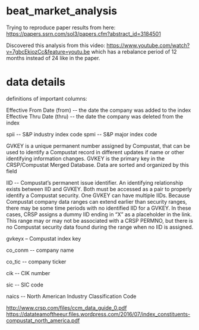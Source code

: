 # beat_market_analysis
Trying to reproduce paper results from here: https://papers.ssrn.com/sol3/papers.cfm?abstract_id=3184501

Discovered this analysis from this video: https://www.youtube.com/watch?v=7gbcEkiozCc&feature=youtu.be
which has a rebalance period of 12 months instead of 24 like in the paper.


# data details
definitions of important columns:

Effective From Date (from) -- the date the company was added to the index
Effective Thru Date (thru) -- the date the company was deleted from the index

spii -- S&P industry index code
spmi -- S&P major index code

GVKEY is a unique
permanent number assigned by Compustat, that can be
used to identify a Compustat record in different updates if
name or other identifying information changes. GVKEY is
the primary key in the CRSP/Compustat Merged Database.
Data are sorted and organized by this field

IID -- Compustat’s permanent issue identifier. An
identifying relationship exists between IID
and GVKEY. Both must be accessed as a pair
to properly identify a Compustat security.
One GVKEY can have multiple IIDs.
Because Compustat company data ranges can
extend earlier than security ranges, there may
be some time periods with no identified IID
for a GVKEY. In these cases, CRSP assigns a
dummy IID ending in “X” as a placeholder
in the link. This range may or may not be
associated with a CRSP PERMNO, but there
is no Compustat security data found during
the range when no IID is assigned.

gvkeyx – Compustat index key

co_conm -- company name

co_tic -- company ticker

cik -- CIK number

sic -- SIC code

naics -- North American Industry Classification Code

http://www.crsp.com/files/ccm_data_guide_0.pdf
https://datateamoftheeur.files.wordpress.com/2016/07/index_constituents-compustat_north_america.pdf
